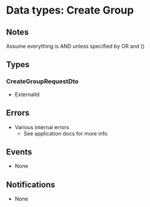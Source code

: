 # Data types: Create Group

## Notes

Assume everything is AND unless specified by OR and ()

## Types

### CreateGroupRequestDto

- ExternalId

## Errors

- Various internal errors
  - See application docs for more info

## Events

- None

## Notifications

- None
